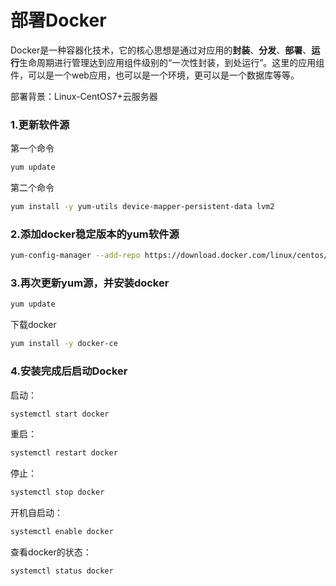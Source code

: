 # 部署Docker

Docker是一种容器化技术，它的核心思想是通过对应用的**封装**、**分发**、**部署**、**运行**生命周期进行管理达到应用组件级别的“一次性封装，到处运行”。这里的应用组件，可以是一个web应用，也可以是一个环境，更可以是一个数据库等等。

部署背景：Linux-CentOS7+云服务器

### 1.更新软件源

第一个命令

```sh
yum update
```

第二个命令

```sh
yum install -y yum-utils device-mapper-persistent-data lvm2
```

### 2.添加docker稳定版本的yum软件源

```sh
yum-config-manager --add-repo https://download.docker.com/linux/centos/docker-ce.repo
```

### 3.再次更新yum源，并安装docker

```sh
yum update
```

下载docker

```sh
yum install -y docker-ce
```

### 4.安装完成后启动Docker

启动：

```sh
systemctl start docker
```

重启：

```sh
systemctl restart docker
```

停止：

```sh
systemctl stop docker
```

开机自启动：

```sh
systemctl enable docker
```

查看docker的状态：

```sh
systemctl status docker
```

